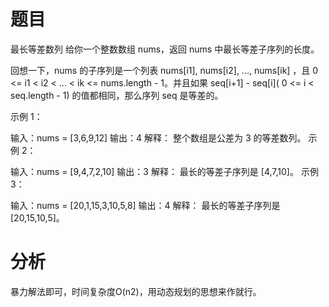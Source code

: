 # 题目
最长等差数列
给你一个整数数组 nums，返回 nums 中最长等差子序列的长度。

回想一下，nums 的子序列是一个列表 nums[i1], nums[i2], ..., nums[ik] ，且 0 <= i1 < i2 < ... < ik <= nums.length - 1。并且如果 seq[i+1] - seq[i]( 0 <= i < seq.length - 1) 的值都相同，那么序列 seq 是等差的。

示例 1：

输入：nums = [3,6,9,12]
输出：4
解释： 
整个数组是公差为 3 的等差数列。
示例 2：

输入：nums = [9,4,7,2,10]
输出：3
解释：
最长的等差子序列是 [4,7,10]。
示例 3：

输入：nums = [20,1,15,3,10,5,8]
输出：4
解释：
最长的等差子序列是 [20,15,10,5]。

# 分析
暴力解法即可，时间复杂度O(n2)，用动态规划的思想来作就行。
